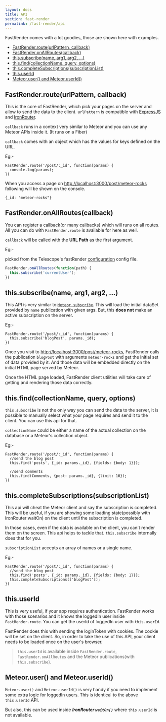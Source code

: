 ```yaml
---
layout: docs
title: API
section: fast-render
permalink: /fast-render/api
---
```


FastRender comes with a lot goodies, those are shown here with examples.

* [FastRender.route(urlPattern, callback)](#fastrenderrouteurlpattern_callback)
* [FastRender.onAllRoutes(callback)](#fastrenderonallroutescallback)
* [this.subscribe(name, arg1, arg2, ...)](#thissubscribename_arg1_arg2_)
* [this.find(collectionName, query, options)](#thisfindcollectionname_query_options)
* [this.completeSubscriptions(subscriptionList)](#thiscompletesubscriptionssubscriptionlist)
* [this.userId](#thisuserid)
* [Meteor.user() and Meteor.userId()](#meteoruser_and_meteoruserid)

## FastRender.route(urlPattern, callback)

This is the core of FastRender, which pick your pages on the server and allow to send the data to the client. `urlPattern` is compatible with [ExpressJS](http://expressjs.com/api.html#app.VERB) and [IronRouter](https://github.com/EventedMind/iron-router#dynamic-path-segments).

`callback` runs in a context very similar to Meteor and you can use any Meteor APIs inside it. (It runs on a Fiber)

`callback` comes with an object which has the values for keys defined on the URL.

Eg:-

    FastRender.route('/post/:_id', function(params) {
      console.log(params);
    })

When you access a page on <http://localhost:3000/post/meteor-rocks> following will be shown on the console.

    {_id: "meteor-rocks"}

## FastRender.onAllRoutes(callback)

You can register a callback(or many callbacks) which will runs on all routes. All you can do with `FastRender.route` is available for here as well.

`callback` will be called with the **URL Path** as the first argument.

Eg:-

picked from the Telescope's fastRender [configuration](https://github.com/arunoda/fast-render-telescope/blob/master/server/fastRender.js#L1-L3) config file.

~~~js
FastRender.onAllRoutes(function(path) {
  this.subscribe('currentUser');
})
~~~

## this.subscribe(name, arg1, arg2, ...)

This API is very similar to [`Meteor.subscribe`](http://docs.meteor.com/#meteor_subscribe). This will load the initial dataSet provided by `name` publication with given args. But, this **does not** make an active subscription on the server.

Eg:-

    FastRender.route('/post/:_id', function(params) {
      this.subscribe('blogPost', params._id);
    })

Once you visit to <http://localhost:3000/post/meteor-rocks>, FastRender calls the publication `blogPost` with arguments `meteor-rocks` and get the initial set of data provided by it. And those data will be embedded directly on the initial HTML page served by Meteor. 

Once the HTML page loaded, FastRender client utilities will take care of getting and rendering those data correctly.

## this.find(collectionName, query, options)

`this.subscribe` is not the only way you can send the data to the server, it is possible to manually select what your page requires and send it to the client. You can use this api for that.

`collectionName` could be either a name of the actual collection on the database or a Meteor's collection object.

Eg:-

    FastRender.route('/post/:_id', function(params) {
      //send the blog post
      this.find('posts', {_id: params._id}, {fields: {body: 1}});
      
      //send comments
      this.find(Comments, {post: params._id}, {limit: 10});
    })

## this.completeSubscriptions(subscriptionList)

This api will cheat the Meteor client and say the subscription is completed. This will be useful, if you are showing some loading state(possibly with IronRouter waitOn) on the client until the subscription is completed. 

In those cases, even if the data is available on the client, you can't render them on the screen. This api helps to tackle that. `this.subscribe` internally does that for you.

`subscriptionList` accepts an array of names or a single name.

Eg:-

    FastRender.route('/post/:_id', function(params) {
      //send the blog post
      this.find('posts', {_id: params._id}, {fields: {body: 1}});
      this.completeSubscriptions(['blogPost']);
    })

## this.userId

This is very useful, if your app requires authentication. FastRender works with those scenarios and it knows the loggedIn user inside `FastRender.route`. You can get the userId of loggedIn user with `this.userId`.

FastRender does this with sending the loginToken with cookies. The cookie will be set on the client. So, in order to take the use of this API, your client needs to be loaded once on the user's browser.

> `this.userId` is available inside `FastRender.route`, `FastRender.onAllRoutes` and the Meteor publications(with `this.subscribe`).

## Meteor.user() and Meteor.userId()

`Meteor.user()` and `Meteor.userId()` is very handy if you need to implement some extra logic for loggedIn users. This is identical to the above `this.userId` API. 

But also, this can be used inside _**IronRouter `waitOn()`**_ where `this.userId` is not available.
